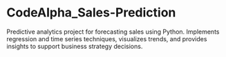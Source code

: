 # CodeAlpha_Sales-Prediction
Predictive analytics project for forecasting sales using Python. Implements regression and time series techniques, visualizes trends, and provides insights to support business strategy decisions.
